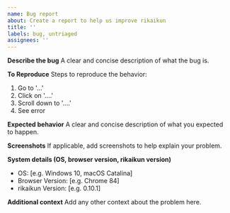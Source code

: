 ```yaml
---
name: Bug report
about: Create a report to help us improve rikaikun
title: ''
labels: bug, untriaged
assignees: ''
---
```


**Describe the bug**
A clear and concise description of what the bug is.

**To Reproduce**
Steps to reproduce the behavior:

1. Go to '...'
2. Click on '....'
3. Scroll down to '....'
4. See error

**Expected behavior**
A clear and concise description of what you expected to happen.

**Screenshots**
If applicable, add screenshots to help explain your problem.

**System details (OS, browser version, rikaikun version)**

- OS: [e.g. Windows 10, macOS Catalina]
- Browser Version: [e.g. Chrome 84]
- rikaikun Version: [e.g. 0.10.1]

**Additional context**
Add any other context about the problem here.
